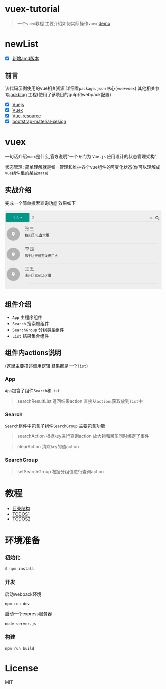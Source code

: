 # vuex-tutorial

> 一个`vuex`教程 主要介绍如何实际操作`vuex`
[demo](http://yelingfeng.github.io/vuex-tutorial )

# newList
- [x] [新增amd版本](https://github.com/yelingfeng/vuex-tutorial/tree/master/amd)

## 前言 

该代码示例使用的vue相关资源 详细看`package.json` 核心(`vue+vuex`) 
其他相关参考[jackblog](https://github.com/jackhutu/jackblog-vue) 工程(使用了该项目的gulp和webpack配置)

- [x] [Vuejs](https://github.com/vuejs/vue)
- [x] [Vuex](https://github.com/vuejs/vuex)
- [x] [Vue-resource](https://github.com/vuejs/vue-resource)
- [x] [bootstrap-material-design](https://github.com/FezVrasta/bootstrap-material-design)

# vuex

一句话介绍`vuex`是什么,官方说明"一个专门为 `Vue.js` 应用设计的状态管理架构"

状态管理: 简单理解就是统一管理和维护各个vue组件的可变化状态(你可以理解成`vue`组件里的某些`data`)

## 实战介绍
完成一个简单搜索查询功能 效果如下

![](/tutorial/img/result01.png)

## 组件介绍
 -  `App` 
  主程序组件
 -  `Search`
  搜索框组件
 -  `SearchGroup` 
  分组类型组件
 -  `List` 
  结果集合组件

## 组件内actions说明
(这里主要描述调用逻辑 结果都是一个`list`)

### App 
 `App`包含了组件`Search`和`List` 
 
> searchResultList 返回结果action 直接从`actions`获取放到`list`中
 
### Search
 `Search`组件中包含子组件`SearchGroup` 主要包含功能
 
> searchAction
   根据key进行查询action  放大镜和回车同时绑定了事件
    
> clearAction 
   清除key的值action
   
### SearchGroup

> setSearchGroup 
   根据分组值进行查询action 
   
   
# 教程
  - [目录结构](/tutorial/01.md)
  - [TODOS1](/tutorial/02.md)
  - [TODOS2](/tutorial/03.md)



# 环境准备
### 初始化
```
$ npm install
```

###  开发
启动webpack环境
```
npm run dev
```
启动一个express服务器
```
node server.js 
```
###  构建
```
npm run build
```

# License

MIT



